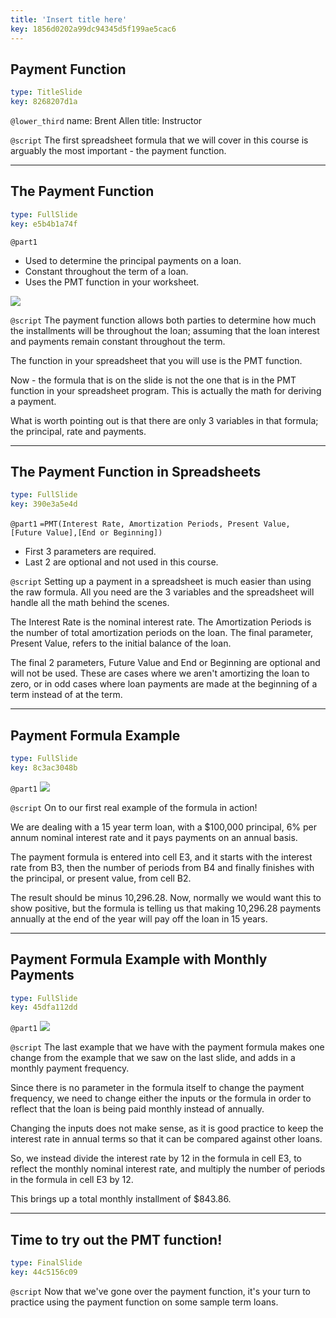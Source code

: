 ```yaml
---
title: 'Insert title here'
key: 1856d0202a99dc94345d5f199ae5cac6
---
```


## Payment Function

```yaml
type: TitleSlide
key: 8268207d1a
```

`@lower_third`
name: Brent Allen
title: Instructor

`@script`
The first spreadsheet formula that we will cover in this course is arguably the most important - the payment function.

---

## The Payment Function

```yaml
type: FullSlide
key: e5b4b1a74f
```

`@part1`
- Used to determine the principal payments on a loan.
- Constant throughout the term of a loan.
- Uses the PMT function in your worksheet.

![](https://assets.datacamp.com/production/repositories/4102/datasets/f80a42244b0010655027012b0da49d7c0d2ead3b/PaymentFormula.gif)

`@script`
The payment function allows both parties to determine how much the installments will be throughout the loan; assuming that the loan interest and payments remain constant throughout the term.

The function in your spreadsheet that you will use is the PMT function.

Now - the formula that is on the slide is not the one that is in the PMT function in your spreadsheet program. This is actually the math for deriving a payment.

What is worth pointing out is that there are only 3 variables in that formula; the principal, rate and payments.

---

## The Payment Function in Spreadsheets

```yaml
type: FullSlide
key: 390e3a5e4d
```

`@part1`
``=PMT(Interest Rate, Amortization Periods, Present Value, [Future Value],[End or Beginning])``

- First 3 parameters are required.
- Last 2 are optional and not used in this course.

`@script`
Setting up a payment in a spreadsheet is much easier than using the raw formula. All you need are the 3 variables and the spreadsheet will handle all the math behind the scenes.

The Interest Rate is the nominal interest rate.
The Amortization Periods is the number of total amortization periods on the loan.
The final parameter, Present Value, refers to the initial balance of the loan.

The final 2 parameters, Future Value and End or Beginning are optional and will not be used. These are cases where we aren't amortizing the loan to zero, or in odd cases where loan payments are made at the beginning of a term instead of at the term.

---

## Payment Formula Example

```yaml
type: FullSlide
key: 8c3ac3048b
```

`@part1`
![](https://assets.datacamp.com/production/repositories/4102/datasets/e13609d6f0026b640669f3c99fec81bd3df83378/15%20year%20term.JPG)

`@script`
On to our first real example of the formula in action!

We are dealing with a 15 year term loan, with a $100,000 principal, 6% per annum nominal interest rate and it pays payments on an annual basis.

The payment formula is entered into cell E3, and it starts with the interest rate from B3, then the number of periods from B4 and finally finishes with the principal, or present value, from cell B2. 

The result should be minus 10,296.28. Now, normally we would want this to show positive, but the formula is telling us that making 10,296.28 payments annually at the end of the year will pay off the loan in 15 years.

---

## Payment Formula Example with Monthly Payments

```yaml
type: FullSlide
key: 45dfa112dd
```

`@part1`
![](https://assets.datacamp.com/production/repositories/4102/datasets/80d17d0cd8dc29c53a8cd973a430df7cd714c6bc/15YearTermMonthly.JPG)

`@script`
The last example that we have with the payment formula makes one change from the example that we saw on the last slide, and adds in a monthly payment frequency.

Since there is no parameter in the formula itself to change the payment frequency, we need to change either the inputs or the formula in order to reflect that the loan is being paid monthly instead of annually.

Changing the inputs does not make sense, as it is good practice to keep the interest rate in annual terms so that it can be compared against other loans.

So, we instead divide the interest rate by 12 in the formula in cell E3, to reflect the monthly nominal interest rate, and multiply the number of periods in the formula in cell E3 by 12.

This brings up a total monthly installment of $843.86.

---

## Time to try out the PMT function!

```yaml
type: FinalSlide
key: 44c5156c09
```

`@script`
Now that we've gone over the payment function, it's your turn to practice using the payment function on some sample term loans.
